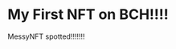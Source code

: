 # My First NFT on BCH!!!!
MessyNFT spotted!!!!!!!
                                                    